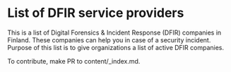 # List of DFIR service providers

This is a list of Digital Forensics & Incident Response (DFIR) companies in Finland. These companies can help you in case of a security incident. Purpose of this list is to give organizations a list of active DFIR companies.

To contribute, make PR to content/_index.md.
